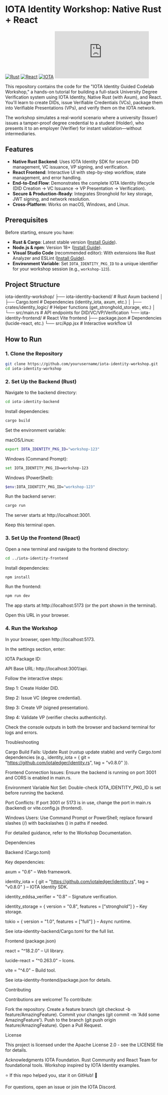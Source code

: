 # IOTA Identity Workshop: Native Rust + React

[![Rust](https://img.shields.io/badge/Rust-1.75+-informational?logo=rust)](https://www.rust-lang.org/) [![React](https://img.shields.io/badge/React-18+-informational?logo=react)](https://reactjs.org/) [![IOTA](https://img.shields.io/badge/IOTA-Identity-blue?logo=iota)](https://www.iota.org) [![License](https://img.shields.io/github/license/iotaledger/identity.rs?color=blue)](LICENSE)

This repository contains the code for the "IOTA Identity Guided Codelab Workshop," a hands-on tutorial for building a full-stack University Degree Verification system using IOTA Identity, Native Rust (with Axum), and React. You'll learn to create DIDs, issue Verifiable Credentials (VCs), package them into Verifiable Presentations (VPs), and verify them on the IOTA network.

The workshop simulates a real-world scenario where a university (Issuer) issues a tamper-proof degree credential to a student (Holder), who presents it to an employer (Verifier) for instant validation—without intermediaries.

## Features

- **Native Rust Backend**: Uses IOTA Identity SDK for secure DID management, VC issuance, VP signing, and verification.
- **React Frontend**: Interactive UI with step-by-step workflow, state management, and error handling.
- **End-to-End Flow**: Demonstrates the complete IOTA Identity lifecycle (DID Creation → VC Issuance → VP Presentation → Verification).
- **Secure & Production-Ready**: Integrates Stronghold for key storage, JWT signing, and network resolution.
- **Cross-Platform**: Works on macOS, Windows, and Linux.

## Prerequisites

Before starting, ensure you have:

- **Rust & Cargo**: Latest stable version ([Install Guide](https://www.rust-lang.org/tools/install)).
- **Node.js & npm**: Version 18+ ([Install Guide](https://nodejs.org)).
- **Visual Studio Code** (recommended editor): With extensions like Rust Analyzer and ESLint ([Install Guide](https://code.visualstudio.com/download)).
- **Environment Variable**: Set `IOTA_IDENTITY_PKG_ID` to a unique identifier for your workshop session (e.g., `workshop-123`).

## Project Structure

iota-identity-workshop/ ├── iota-identity-backend/ # Rust Axum backend │ ├── Cargo.toml # Dependencies (identity_iota, axum, etc.) │ ├── crates/identity_logic/ # Helper functions (get_stronghold_storage, etc.) │ └── src/main.rs # API endpoints for DID/VC/VP/Verification └── iota-identity-frontend/ # React Vite frontend ├── package.json # Dependencies (lucide-react, etc.) └── src/App.jsx # Interactive workflow UI


## How to Run

### 1. Clone the Repository

```bash
git clone https://github.com/yourusername/iota-identity-workshop.git
cd iota-identity-workshop
```

### 2. Set Up the Backend (Rust)

Navigate to the backend directory:

```bash
cd iota-identity-backend
```

Install dependencies:

```bash
cargo build
```

Set the environment variable:

macOS/Linux:
```bash
export IOTA_IDENTITY_PKG_ID="workshop-123"
```

Windows (Command Prompt):

```bash
set IOTA_IDENTITY_PKG_ID=workshop-123
```

Windows (PowerShell):

```bash
$env:IOTA_IDENTITY_PKG_ID="workshop-123"
```

Run the backend server:

```bash
cargo run
```

The server starts at http://localhost:3001.

Keep this terminal open.

### 3. Set Up the Frontend (React)

Open a new terminal and navigate to the frontend directory:

```bash
cd ../iota-identity-frontend
```

Install dependencies:

```bash
npm install
```

Run the frontend:

```bash
npm run dev
```

The app starts at http://localhost:5173 (or the port shown in the terminal).

Open this URL in your browser.

### 4. Run the Workshop

In your browser, open http://localhost:5173.

In the settings section, enter:

IOTA Package ID:

API Base URL: http://localhost:3001/api.

Follow the interactive steps:

Step 1: Create Holder DID.

Step 2: Issue VC (degree credential).

Step 3: Create VP (signed presentation).

Step 4: Validate VP (verifier checks authenticity).

Check the console outputs in both the browser and backend terminal for logs and errors.

Troubleshooting

Cargo Build Fails: Update Rust (rustup update stable) and verify Cargo.toml dependencies (e.g., identity_iota = { git = "https://github.com/iotaledger/identity.rs", tag = "v0.8.0" }).

Frontend Connection Issues: Ensure the backend is running on port 3001 and CORS is enabled in main.rs.

Environment Variable Not Set: Double-check IOTA_IDENTITY_PKG_ID is set before running the backend.

Port Conflicts: If port 3001 or 5173 is in use, change the port in main.rs (backend) or vite.config.js (frontend).

Windows Users: Use Command Prompt or PowerShell; replace forward slashes (/) with backslashes (\) in paths if needed.

For detailed guidance, refer to the Workshop Documentation.

Dependencies

Backend (Cargo.toml)

Key dependencies:

axum = "0.6" – Web framework.

identity_iota = { git = "https://github.com/iotaledger/identity.rs", tag = "v0.8.0" } – IOTA Identity SDK.

identity_eddsa_verifier = "0.8" – Signature verification.

identity_storage = { version = "0.8", features = ["stronghold"] } – Key storage.

tokio = { version = "1.0", features = ["full"] } – Async runtime.

See iota-identity-backend/Cargo.toml for the full list.

Frontend (package.json)

react = "^18.2.0" – UI library.

lucide-react = "^0.263.0" – Icons.

vite = "^4.0" – Build tool.

See iota-identity-frontend/package.json for details.

Contributing

Contributions are welcome! To contribute:

Fork the repository.
Create a feature branch (git checkout -b feature/AmazingFeature).
Commit your changes (git commit -m 'Add some AmazingFeature').
Push to the branch (git push origin feature/AmazingFeature).
Open a Pull Request.

License

This project is licensed under the Apache License 2.0 - see the LICENSE file for details.

Acknowledgments
IOTA Foundation.
Rust Community and React Team for foundational tools.
Workshop inspired by IOTA Identity examples.

⭐ If this repo helped you, star it on GitHub! 🚀

For questions, open an issue or join the IOTA Discord.

